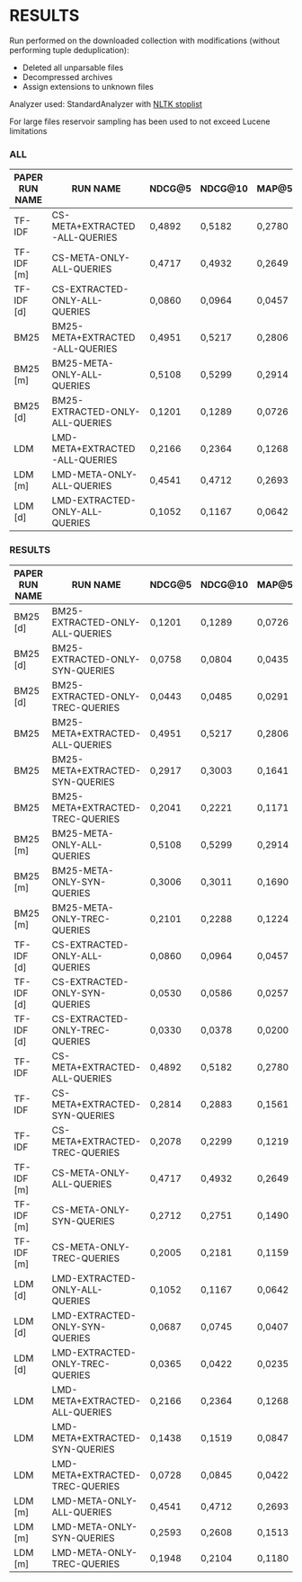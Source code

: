 # RESULTS

Run performed on the downloaded collection with modifications (without performing tuple deduplication):
- Deleted all unparsable files
- Decompressed archives
- Assign extensions to unknown files

Analyzer used: StandardAnalyzer with [NLTK stoplist](https://gist,github,com/sebleier/554280) 

For large files reservoir sampling has been used to not exceed Lucene limitations


### ALL

|PAPER RUN NAME| RUN NAME                         |       NDCG@5 |       NDCG@10 |       MAP@5 |       MAP@10 |
|--------------|----------------------------------|--------------|---------------|-------------|--------------|
| TF-IDF       | CS-META+EXTRACTED-ALL-QUERIES    |       0,4892 |        0,5182 |      0,2780 |       0,3813 |
| TF-IDF [m]   | CS-META-ONLY-ALL-QUERIES         |       0,4717 |        0,4932 |      0,2649 |       0,3616 |
| TF-IDF [d]   | CS-EXTRACTED-ONLY-ALL-QUERIES    |       0,0860 |        0,0964 |      0,0457 |       0,0568 |
| BM25         | BM25-META+EXTRACTED-ALL-QUERIES  |       0,4951 |        0,5217 |      0,2806 |       0,3741 |
| BM25 [m]     | BM25-META-ONLY-ALL-QUERIES       |       0,5108 |        0,5299 |      0,2914 |       0,3894 |
| BM25 [d]     | BM25-EXTRACTED-ONLY-ALL-QUERIES  |       0,1201 |        0,1289 |      0,0726 |       0,0838 |
| LDM          | LMD-META+EXTRACTED-ALL-QUERIES   |       0,2166 |        0,2364 |      0,1268 |       0,1541 |
| LDM [m]      | LMD-META-ONLY-ALL-QUERIES        |       0,4541 |        0,4712 |      0,2693 |       0,3477 |
| LDM [d]      | LMD-EXTRACTED-ONLY-ALL-QUERIES   |       0,1052 |        0,1167 |      0,0642 |       0,0746 |

### RESULTS

|PAPER RUN NAME| RUN NAME                         |       NDCG@5 |       NDCG@10 |       MAP@5 |       MAP@10 |
|--------------|----------------------------------|--------------|---------------|-------------|--------------|
| BM25 [d]     | BM25-EXTRACTED-ONLY-ALL-QUERIES  |       0,1201 |        0,1289 |      0,0726 |       0,0838 |
| BM25 [d]     | BM25-EXTRACTED-ONLY-SYN-QUERIES  |       0,0758 |        0,0804 |      0,0435 |       0,0504 |
| BM25 [d]     | BM25-EXTRACTED-ONLY-TREC-QUERIES |       0,0443 |        0,0485 |      0,0291 |       0,0334 |
| BM25         | BM25-META+EXTRACTED-ALL-QUERIES  |       0,4951 |        0,5217 |      0,2806 |       0,3741 |
| BM25         | BM25-META+EXTRACTED-SYN-QUERIES  |       0,2917 |        0,3003 |      0,1641 |       0,2153 |
| BM25         | BM25-META+EXTRACTED-TREC-QUERIES |       0,2041 |        0,2221 |      0,1171 |       0,1594 |
| BM25 [m]     | BM25-META-ONLY-ALL-QUERIES       |       0,5108 |        0,5299 |      0,2914 |       0,3894 |
| BM25 [m]     | BM25-META-ONLY-SYN-QUERIES       |       0,3006 |        0,3011 |      0,1690 |       0,2200 |
| BM25 [m]     | BM25-META-ONLY-TREC-QUERIES      |       0,2101 |        0,2288 |      0,1224 |       0,1695 |
| TF-IDF [d]   | CS-EXTRACTED-ONLY-ALL-QUERIES    |       0,0860 |        0,0964 |      0,0457 |       0,0568 |
| TF-IDF [d]   | CS-EXTRACTED-ONLY-SYN-QUERIES    |       0,0530 |        0,0586 |      0,0257 |       0,0333 |
| TF-IDF [d]   | CS-EXTRACTED-ONLY-TREC-QUERIES   |       0,0330 |        0,0378 |      0,0200 |       0,0236 |
| TF-IDF       | CS-META+EXTRACTED-ALL-QUERIES    |       0,4892 |        0,5182 |      0,2780 |       0,3813 |
| TF-IDF       | CS-META+EXTRACTED-SYN-QUERIES    |       0,2814 |        0,2883 |      0,1561 |       0,2088 |
| TF-IDF       | CS-META+EXTRACTED-TREC-QUERIES   |       0,2078 |        0,2299 |      0,1219 |       0,1725 |
| TF-IDF [m]   | CS-META-ONLY-ALL-QUERIES         |       0,4717 |        0,4932 |      0,2649 |       0,3616 |
| TF-IDF [m]   | CS-META-ONLY-SYN-QUERIES         |       0,2712 |        0,2751 |      0,1490 |       0,1990 |
| TF-IDF [m]   | CS-META-ONLY-TREC-QUERIES        |       0,2005 |        0,2181 |      0,1159 |       0,1627 |
| LDM [d]      | LMD-EXTRACTED-ONLY-ALL-QUERIES   |       0,1052 |        0,1167 |      0,0642 |       0,0746 |
| LDM [d]      | LMD-EXTRACTED-ONLY-SYN-QUERIES   |       0,0687 |        0,0745 |      0,0407 |       0,0468 |
| LDM [d]      | LMD-EXTRACTED-ONLY-TREC-QUERIES  |       0,0365 |        0,0422 |      0,0235 |       0,0278 |
| LDM          | LMD-META+EXTRACTED-ALL-QUERIES   |       0,2166 |        0,2364 |      0,1268 |       0,1541 |
| LDM          | LMD-META+EXTRACTED-SYN-QUERIES   |       0,1438 |        0,1519 |      0,0847 |       0,1009 |
| LDM          | LMD-META+EXTRACTED-TREC-QUERIES  |       0,0728 |        0,0845 |      0,0422 |       0,0532 |
| LDM [m]      | LMD-META-ONLY-ALL-QUERIES        |       0,4541 |        0,4712 |      0,2693 |       0,3477 |
| LDM [m]      | LMD-META-ONLY-SYN-QUERIES        |       0,2593 |        0,2608 |      0,1513 |       0,1910 |
| LDM [m]      | LMD-META-ONLY-TREC-QUERIES       |       0,1948 |        0,2104 |      0,1180 |       0,1567 |